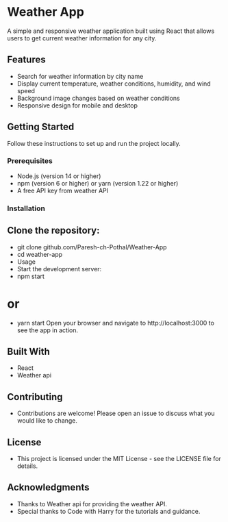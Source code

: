 # Weather App

A simple and responsive weather application built using React that allows users to get current weather information for any city.

## Features

- Search for weather information by city name
- Display current temperature, weather conditions, humidity, and wind speed
- Background image changes based on weather conditions
- Responsive design for mobile and desktop

## Getting Started

Follow these instructions to set up and run the project locally.

### Prerequisites

- Node.js (version 14 or higher)
- npm (version 6 or higher) or yarn (version 1.22 or higher)
- A free API key from weather API

### Installation

## Clone the repository:
- git clone github.com/Paresh-ch-Pothal/Weather-App
- cd weather-app
- Usage
- Start the development server:
- npm start
# or
- yarn start
 Open your browser and navigate to http://localhost:3000 to see the app in action.

## Built With
- React
- Weather api

## Contributing
- Contributions are welcome! Please open an issue to discuss what you would like to change.

## License
- This project is licensed under the MIT License - see the LICENSE file for details.

## Acknowledgments
- Thanks to Weather api for providing the weather API.
- Special thanks to Code with Harry for the tutorials and guidance.
